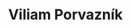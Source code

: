 ---
layout: page
title: Viliam Porvazník
description: Toxicity prediction 
img: 
importance: 7
category: current
redirect: https://hruska-lab.github.io/team/
---